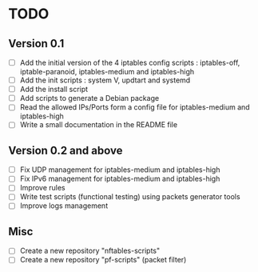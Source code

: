 # TODO

## Version 0.1

- [ ] Add the initial version of the 4 iptables config scripts : iptables-off, iptable-paranoid, iptables-medium and iptables-high
- [ ] Add the init scripts : system V, updtart and systemd
- [ ] Add the install script
- [ ] Add scripts to generate a Debian package
- [ ] Read the allowed IPs/Ports form a config file for iptables-medium and iptables-high
- [ ] Write a small documentation in the README file

## Version 0.2 and above

- [ ] Fix UDP management for iptables-medium and iptables-high
- [ ] Fix IPv6 management for iptables-medium and iptables-high
- [ ] Improve rules
- [ ] Write test scripts (functional testing) using packets generator tools
- [ ] Improve logs management

## Misc

- [ ] Create a new repository "nftables-scripts"
- [ ] Create a new repository "pf-scripts" (packet filter)
